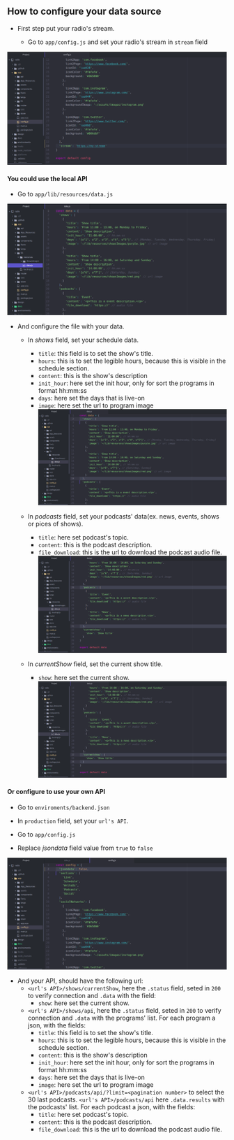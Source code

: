 ## How to configure your data source

  * First step put your radio's stream.

    - Go to `app/config.js` and set your radio's stream in `stream` field

![01](./images/Guide-to-configure-your-data-source/01s.png)

#### You could use the local API

  * Go to `app/lib/resources/data.js`

![02](./images/Guide-to-configure-your-data-source/02s.png)

  * And configure the file with your data.
    - In *shows* field, set your schedule data.
      + `title`: this field is to set the show's title.
      + `hours`: this is to set the legible hours, because this is visible in the schedule section.
      + `content`: this is the show's description
      + `init_hour`: here set the init hour, only for sort the programs in format hh:mm:ss
      + `days`: here set the days that is live-on
      + `image`: here set the url to program image
![03](./images/Guide-to-configure-your-data-source/03s.png)

    - In *podcasts* field, set your podcasts' data(ex. news, events, shows or pices of shows).
      + `title`: here set podcast's topic.
      + `content`: this is the podcast description.
      + `file_download`: this is the url to download the podcast audio file.
![04](./images/Guide-to-configure-your-data-source/04s.png)
    - In *currentShow* field, set the current show title.
      + `show`: here set the current show.
![05](./images/Guide-to-configure-your-data-source/05s.png)

#### Or configure to use your own API

  * Go to `enviroments/backend.json`

  * In `production` field, set your `url's API`.

  * Go to `app/config.js`

  * Replace *jsondata* field value from `true` to `false`

![06](./images/Guide-to-configure-your-data-source/06s.png)

  * And your API, should have the following url:
    - `<url's API>/shows/currentShow`, here the `.status` field, seted in `200` to verify connection and `.data` with the field:
      + `show`: here set the current show.
    - `<url's API>/shows/api`, here the `.status` field, seted in `200` to verify connection and `.data` with the programs' list. For each program a json, with the fields:
      + `title`: this field is to set the show's title.
      + `hours`: this is to set the legible hours, because this is visible in the schedule section.
      + `content`: this is the show's description
      + `init_hour`: here set the init hour, only for sort the programs in format hh:mm:ss
      + `days`: here set the days that is live-on
      + `image`: here set the url to program image
    - `<url's API>/podcasts/api/?limit=<pagination number>` to select the 30 last podcasts. `<url's API>/podcasts/api` here `.data.results` with the podcasts' list. For each podcast a json, with the fields:
      + `title`: here set podcast's topic.
      + `content`: this is the podcast description.
      + `file_download`: this is the url to download the podcast audio file.
